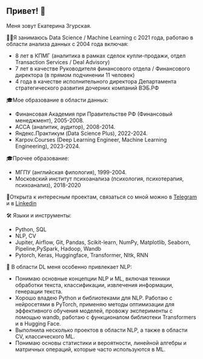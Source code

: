 ## Привет! 👋

Меня зовут Екатерина Згурская.

🙋‍♂️Я занимаюсь Data Science / Machine Learning с 2021 года, работаю в области анализа данных с 2004 года включая:
- 8 лет в КПМГ (аналитика в рамках сделок купли-продажи, отдел Transaction Services / Deal Advisory)
- 7 лет в качестве Руководителя финансового отдела / Финансового директора (в прямом подчинении 11 человек)
- 4 года в качестве исполнительного директора Департамента стратегического развития дочерних компаний ВЭБ.РФ

🎓Мое образование в области данных:
- Финансовая Академия при Правительстве РФ (Финансовый менеджмент), 2005-2008.
- ACCA (аналитик, аудитор), 2008-2014.
- Яндекс.Практикум (Data Science Plus), 2022-2024.
- Karpov.Courses (Deep Learning Engineer, Machine Learning Engineering), 2023-2024.

🎓Прочее образование:
- МГПУ (английская филология), 1999-2004.
- Московский институт психоанализа (психология, психотерапия, психоанализ), 2018-2020
  
👐Открыта к интересным проектам, связаться со мной можно в [Telegram](https://t.me/EkaterinaZgurskaya) и в [Linkedin](www.linkedin.com/in/ekaterina-zgurskaya-93a51a52)

🛠 Языки и инструменты:

- Python, SQL
- NLP, CV
- Jupiter, Airflow, Git, Pandas, Scikit-learn, NumPy, Matplotlib, Seaborn, Pipeline,PySpark, Hadoop, Wandb
- Pytorch, Keras, Huggingface, Transformer, Nltk, RNN

🔭 В области DL меня особенно привлекает NLP:
- Понимаю основные концепции NLP и ML, включая техники обработки текста, классификации, извлечения информации, генерации текста.
- Хорошо владею Python и библиотеками для NLP. Работаю с нейросетями в PyTorch, применяю методы оптимизации для эффективного обучения моделей, провожу эксперименты с помощью wandb, работаю с функционалом библиотеки Transformers и в Hugging Face.
- Выполнила несколько проектов в области NLP, а также в области CV, классического ML.
- Понимаю основы статистики и вероятности, линейной алгебры и матричных операций, которые часто используются в ML.
